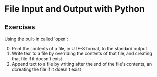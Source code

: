 # File Input and Output with Python
## Exercises
Using the built-in called 'open':

0. Print the contents of a file, in UTF-8 format, to the standard output
1. Write text to a file by overriding the contents of that file, and creating that file if it doesn't exist
2. Append text to a file by writing after the end of the file's contents, an dcreating the file if it doesn't exist
